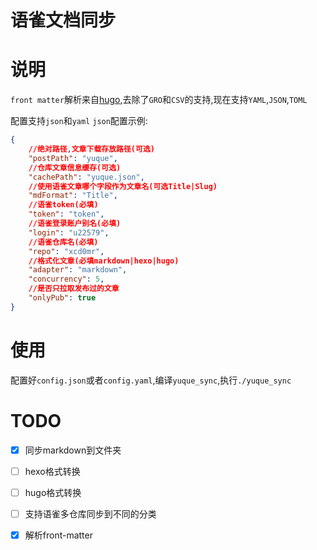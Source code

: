 # 语雀文档同步

# 说明
`front matter`解析来自[hugo](https://github.com/gohugoio/hugo/tree/master/parser),去除了`GRO`和`CSV`的支持,现在支持`YAML`,`JSON`,`TOML`


配置支持`json`和`yaml`
`json`配置示例:

```json
{
    //绝对路径,文章下载存放路径(可选)
    "postPath": "yuque",
    //仓库文章信息缓存(可选)
    "cachePath": "yuque.json",
    //使用语雀文章哪个字段作为文章名(可选Title|Slug)
    "mdFormat": "Title",
    //语雀token(必填)
    "token": "token",
    //语雀登录账户别名(必填)
    "login": "u22579",
    //语雀仓库名(必填)
    "repo": "xcd0mr",
    //格式化文章(必填markdown|hexo|hugo)
    "adapter": "markdown",
    "concurrency": 5,
    //是否只拉取发布过的文章
    "onlyPub": true
}
```

# 使用

配置好`config.json`或者`config.yaml`,编译`yuque_sync`,执行`./yuque_sync`

# TODO

- [x] 同步markdown到文件夹
- [ ] hexo格式转换
- [ ] hugo格式转换
- [ ] 支持语雀多仓库同步到不同的分类
- [X] 解析front-matter

